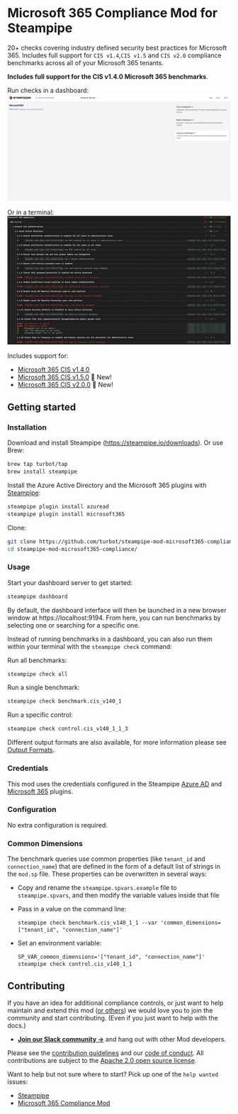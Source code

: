 # Microsoft 365 Compliance Mod for Steampipe

20+ checks covering industry defined security best practices for Microsoft 365. Includes full support for `CIS v1.4`,`CIS v1.5` and `CIS v2.0` compliance benchmarks across all of your Microsoft 365 tenants.

**Includes full support for the CIS v1.4.0 Microsoft 365 benchmarks**.

Run checks in a dashboard:
![image](https://raw.githubusercontent.com/turbot/steampipe-mod-microsoft365-compliance/main/docs/microsoft365_compliance_dashboard.png)

Or in a terminal:
![image](https://raw.githubusercontent.com/turbot/steampipe-mod-microsoft365-compliance/main/docs/microsoft365_compliance_cis_v140_terminal.png)

Includes support for:

* [Microsoft 365 CIS v1.4.0](https://hub.steampipe.io/mods/turbot/microsoft365_compliance/controls/benchmark.cis_v140)
* [Microsoft 365 CIS v1.5.0](https://hub.steampipe.io/mods/turbot/microsoft365_compliance/controls/benchmark.cis_v150) 🚀 New!
* [Microsoft 365 CIS v2.0.0](https://hub.steampipe.io/mods/turbot/microsoft365_compliance/controls/benchmark.cis_v200) 🚀 New!

## Getting started

### Installation

Download and install Steampipe (https://steampipe.io/downloads). Or use Brew:

```sh
brew tap turbot/tap
brew install steampipe
```

Install the Azure Active Directory and the Microsoft 365 plugins with [Steampipe](https://steampipe.io):

```sh
steampipe plugin install azuread
steampipe plugin install microsoft365
```

Clone:

```sh
git clone https://github.com/turbot/steampipe-mod-microsoft365-compliance.git
cd steampipe-mod-microsoft365-compliance/
```

### Usage

Start your dashboard server to get started:

```sh
steampipe dashboard
```

By default, the dashboard interface will then be launched in a new browser
window at https://localhost:9194. From here, you can run benchmarks by
selecting one or searching for a specific one.

Instead of running benchmarks in a dashboard, you can also run them within your
terminal with the `steampipe check` command:

Run all benchmarks:

```sh
steampipe check all
```

Run a single benchmark:

```sh
steampipe check benchmark.cis_v140_1
```

Run a specific control:

```sh
steampipe check control.cis_v140_1_1_3
```

Different output formats are also available, for more information please see
[Output Formats](https://steampipe.io/docs/reference/cli/check#output-formats).

### Credentials

This mod uses the credentials configured in the Steampipe [Azure AD](https://hub.steampipe.io/plugins/turbot/azuread) and [Microsoft 365](https://hub.steampipe.io/plugins/turbot/microsoft365) plugins.

### Configuration

No extra configuration is required.

### Common Dimensions

The benchmark queries use common properties (like `tenant_id` and `connection_name`) that are defined in the form of a default list of strings in the `mod.sp` file. These properties can be overwritten in several ways:

- Copy and rename the `steampipe.spvars.example` file to `steampipe.spvars`, and then modify the variable values inside that file
- Pass in a value on the command line:

  ```shell
  steampipe check benchmark.cis_v140_1_1 --var 'common_dimensions=["tenant_id", "connection_name"]'
  ```

- Set an environment variable:

  ```shell
  SP_VAR_common_dimensions='["tenant_id", "connection_name"]' steampipe check control.cis_v140_1_1
  ```

## Contributing

If you have an idea for additional compliance controls, or just want to help maintain and extend this mod ([or others](https://github.com/topics/steampipe-mod)) we would love you to join the community and start contributing. (Even if you just want to help with the docs.)

- **[Join our Slack community →](https://steampipe.io/community/join)** and hang out with other Mod developers.

Please see the [contribution guidelines](https://github.com/turbot/steampipe/blob/main/CONTRIBUTING.md) and our [code of conduct](https://github.com/turbot/steampipe/blob/main/CODE_OF_CONDUCT.md). All contributions are subject to the [Apache 2.0 open source license](https://github.com/turbot/steampipe-mod-microsoft365-compliance/blob/main/LICENSE).

Want to help but not sure where to start? Pick up one of the `help wanted` issues:

- [Steampipe](https://github.com/turbot/steampipe/labels/help%20wanted)
- [Microsoft 365 Compliance Mod](https://github.com/turbot/steampipe-mod-microsoft365-compliance/labels/help%20wanted)
